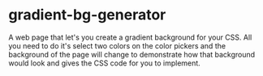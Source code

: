 # gradient-bg-generator
A web page that let's you create a gradient background for your CSS. All you need to do it's select two colors on the color pickers and the background of the page will change to demonstrate how that background would look and gives the CSS code for you to implement.
